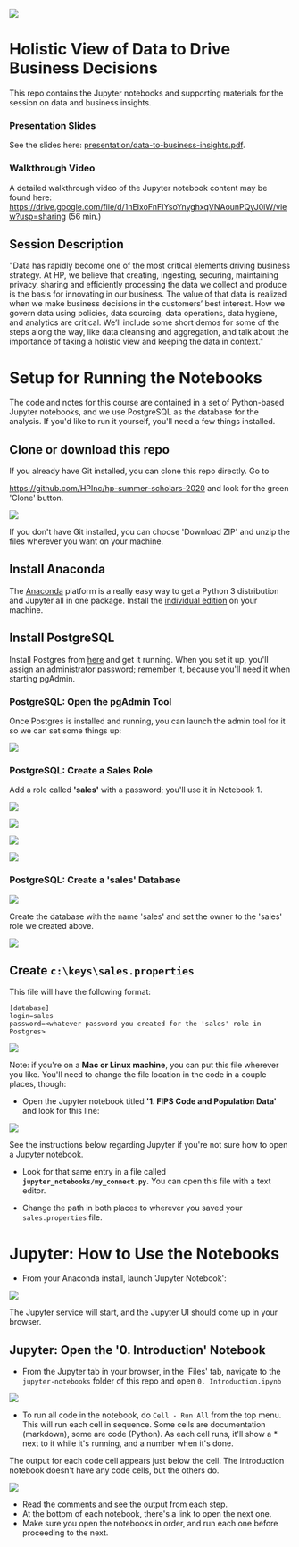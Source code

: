 ![](images/hp-summer-scholars.png)

# Holistic View of Data to Drive Business Decisions

This repo contains the Jupyter notebooks and supporting materials for the
session on data and business insights.  

### Presentation Slides
See the slides here: [presentation/data-to-business-insights.pdf](presentation/data-to-business-insights.pdf). 

### Walkthrough Video

A detailed walkthrough video of the Jupyter notebook content may be found here: https://drive.google.com/file/d/1nEIxoFnFIYsoYnyghxqVNAounPQyJ0iW/view?usp=sharing (56 min.)

## Session Description

"Data has rapidly become one of the most critical elements driving business strategy.  At HP, we believe that creating,
 ingesting, securing, maintaining privacy, sharing and efficiently processing the data we collect and produce is the
  basis for innovating in our business.  The value of that data is realized when we make business decisions in
   the customers’ best interest.  How we govern data using policies, data sourcing, data operations, data hygiene,
    and analytics are critical.  We’ll include some short demos for some of the steps along the way, like data 
    cleansing and aggregation, and talk about the importance of taking a holistic view and keeping the data in context."

# Setup for Running the Notebooks

The code and notes for this course are contained in a set of Python-based Jupyter notebooks, and we use PostgreSQL
as the database for the analysis.  If you'd like to run it yourself, you'll need a few things installed.

## Clone or download this repo

If you already have Git installed, you can clone this repo directly.  Go to

https://github.com/HPInc/hp-summer-scholars-2020 and look for the green 'Clone' button.

![](images/130-git-clone.png)

If you don't have Git installed, you can choose 'Download ZIP' and unzip the files wherever you want on your machine.
## Install Anaconda

The [Anaconda](https://www.anaconda.com/) platform is a really easy way to get a Python 3 distribution and Jupyter
all in one package.  Install the [individual edition](https://www.anaconda.com/products/individual) on your
machine.

## Install PostgreSQL

Install Postgres from [here](https://www.postgresql.org/download/) and get it running.  When you 
set it up, you'll assign an administrator password; remember it, because you'll need it
when starting pgAdmin.

### PostgreSQL: Open the pgAdmin Tool

Once Postgres is installed and running, you can launch the admin tool for it so we can set some things up:

![](images/80-pgadmin.png)

### PostgreSQL: Create a Sales Role

Add a role called **'sales'** with a password; you'll use it in Notebook 1.

![](images/20-create-role.png)

![](images/30-general-tab.png)

![](images/40-definition-tab.png)

![](images/50-privileges-tab.png)

### PostgreSQL: Create a 'sales' Database

![](images/90-create-db.png)

Create the database with the name 'sales' and set the owner to the 'sales' role we created above.

![](images/100-create-db-2.png)

## Create ```c:\keys\sales.properties```

This file will have the following format:
```
[database]
login=sales
password=<whatever password you created for the 'sales' role in Postgres>
```
![](images/60-sales-properties-file.png)

Note: if you're on a **Mac or Linux machine**, you can put this file wherever you like.
  You'll need to change the file location in the code in a couple places, though:

- Open the Jupyter notebook titled **'1. FIPS Code and Population Data'** and look for this line: 

![](images/70-config-1.png)

See the instructions below regarding Jupyter if you're not sure how to open a Jupyter notebook.  

- Look for that same entry in a file called **```jupyter_notebooks/my_connect.py```.**  You can
open this file with a text editor.

- Change the path in both places to wherever you saved your ```sales.properties``` file.

# Jupyter: How to Use the Notebooks

- From your Anaconda install, launch 'Jupyter Notebook':
  
![](images/10-jupyter-run.png)
  
The Jupyter service will start, and the Jupyter UI should come up in your browser.

## Jupyter: Open the '0. Introduction' Notebook

- From the Jupyter tab in your browser, in the 'Files' tab, 
navigate to the ```jupyter-notebooks``` folder of this repo and open ```0. Introduction.ipynb```

![](images/110-jupyter-open.png)

- To run all code in the notebook, do ```Cell - Run All``` from the top menu.  This will run each cell in sequence.
Some cells are documentation (markdown), some are code (Python).  As each cell runs, it'll show a * next to it 
while it's running, and a number when it's done.  

The output for each code cell appears just below the cell. The introduction notebook
 doesn't have any code cells, but the others do.

![](images/120-run-cells.png)

- Read the comments and see the output from each step.
- At the bottom of each notebook, there's a link to open the next one.
- Make sure you open the notebooks in order, and run each one before proceeding to the next.




